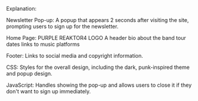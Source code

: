 Explanation:

Newsletter Pop-up: 
A popup that appears 2 seconds after visiting the site, prompting users to sign up for the newsletter.

Home Page: 
PURPLE REAKTOR4 LOGO 
A header
bio about the band
tour dates
links to music platforms

Footer: Links to social media and copyright information.

CSS: Styles for the overall design, including the dark, punk-inspired theme and popup design.

JavaScript: Handles showing the pop-up and allows users to close it if they don't want to sign up immediately.
